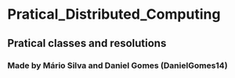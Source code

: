 # Pratical_Distributed_Computing
## Pratical classes and resolutions
### Made by Mário Silva and Daniel Gomes (DanielGomes14)
